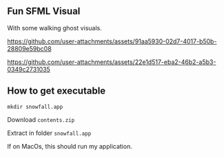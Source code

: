 ## Fun SFML Visual
With some walking ghost visuals.

https://github.com/user-attachments/assets/91aa5930-02d7-4017-b50b-28809e59bc08

https://github.com/user-attachments/assets/22e1d517-eba2-46b2-a5b3-0349c2731035


## How to get executable


```
mkdir snowfall.app
```

Download `contents.zip`

Extract in folder `snowfall.app`

If on MacOs, this should run my application.


